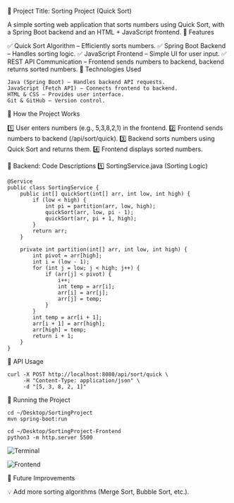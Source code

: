 🔹 Project Title: Sorting Project (Quick Sort)

A simple sorting web application that sorts numbers using Quick Sort, with a Spring Boot backend and an HTML + JavaScript frontend.
🔹 Features

✅ Quick Sort Algorithm – Efficiently sorts numbers.
✅ Spring Boot Backend – Handles sorting logic.
✅ JavaScript Frontend – Simple UI for user input.
✅ REST API Communication – Frontend sends numbers to backend, backend returns sorted numbers.
🔹 Technologies Used

    Java (Spring Boot) – Handles backend API requests.
    JavaScript (Fetch API) – Connects frontend to backend.
    HTML & CSS – Provides user interface.
    Git & GitHub – Version control.

🔹 How the Project Works

1️⃣ User enters numbers (e.g., 5,3,8,2,1) in the frontend.
2️⃣ Frontend sends numbers to backend (/api/sort/quick).
3️⃣ Backend sorts numbers using Quick Sort and returns them.
4️⃣ Frontend displays sorted numbers.

🔹 Backend: Code Descriptions
1️⃣ SortingService.java (Sorting Logic)

```
@Service
public class SortingService {
    public int[] quickSort(int[] arr, int low, int high) {
        if (low < high) {
            int pi = partition(arr, low, high);
            quickSort(arr, low, pi - 1);
            quickSort(arr, pi + 1, high);
        }
        return arr;
    }

    private int partition(int[] arr, int low, int high) {
        int pivot = arr[high];
        int i = (low - 1);
        for (int j = low; j < high; j++) {
            if (arr[j] < pivot) {
                i++;
                int temp = arr[i];
                arr[i] = arr[j];
                arr[j] = temp;
            }
        }
        int temp = arr[i + 1];
        arr[i + 1] = arr[high];
        arr[high] = temp;
        return i + 1;
    }
}

```

🔹 API Usage

```
curl -X POST http://localhost:8080/api/sort/quick \
     -H "Content-Type: application/json" \
     -d "[5, 3, 8, 2, 1]"
```

🔹 Running the Project


```
cd ~/Desktop/SortingProject
mvn spring-boot:run

```

```
cd ~/Desktop/SortingProject-Frontend
python3 -m http.server 5500

```


![Terminal](https://github.com/user-attachments/assets/5abe608f-e148-47d0-a513-3a0a6c3815cb)



![Frontend](https://github.com/user-attachments/assets/6df95f34-c948-42f4-92a1-fa4e31b67729)


🔹 Future Improvements

💡 Add more sorting algorithms (Merge Sort, Bubble Sort, etc.).











